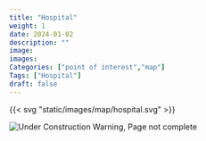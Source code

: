 ```yaml
---
title: "Hospital"
weight: 1
date: 2024-01-02
description: ""
image: 
images: 
Categories: ["point of interest","map"]
Tags: ["Hospital"]
draft: false
--- 
```



<!-- ![LOC PIC]() -->

{{< svg "static/images/map/hospital.svg" >}}

![Under Construction Warning, Page not complete](/images/under_construction.png)

<!-- <hr style="background-color: #28b44c" size=8>

### CaseBook Items

- [URL](/)

<hr style="background-color: #28b44c" size=8>

### Quests

- [URL](/) -->